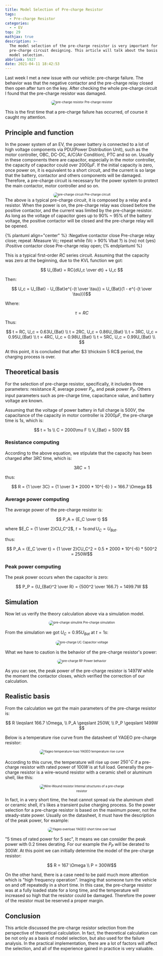 ```yaml
---
title: Model Selection of Pre-charge Resistor
tags:
  - Pre-charge Resistor
categories:
  - - EV
top: 29
mathjax: true
description: >-
  The model selection of the pre-charge resistor is very important for the
  pre-charge circuit designing. This article will talk about the basis for the
  model selection.
abbrlink: 5927
date: 2021-04-11 18:42:53
---
```


<style>
  .box {width:60%; text-align:center; font-size:10px; margin:0 auto;}
  .box img {border-radius: 10px;}
</style>

Last week I met a new issue with our vehicle: pre-charge failure. The behavior was that the negative contactor and the pre-charge relay closed then open after turn on the key. After checking the whole pre-charge circuit I found that the pre-charge resistor was damaged. 

<div class="box">
  <img src="https://raw.githubusercontent.com/CarloHan/pic-blog/master/pictures/20210415163027.png" alt="pre-charge resistor" />
  Pre-charge resistor
</div>

This is the first time that a pre-charge failure has occurred, of course it caught my attention.

## Principle and function

In the power system of an EV, the power battery is connected to a lot of high voltage components via PDU(Power Distribution Unit), such as the motor controller, OBC, DC-DC, A/C(Air Condition), PTC and so on. Usually in these components there are capacitor, especially in the motor controller, the capacity of capacitor could over $2000\mu F$. If the initial capacity is zero, once power on, it is equivalent to a short circuit, and the current is so large that the battery, contactor and others components will be damaged. Therefore, a pre-charge circuit is necessary for the power system to protect the main contactor, motor controller and so on.
<div class="box">
  <img src="https://raw.githubusercontent.com/CarloHan/pic-blog/master/pictures/precharge%20circuit_new.jpg" alt="pre-charge circuit" />
  Pre-charge circuit
</div>
The above is a typical pre-charge circuit, it is composed by a relay and a resistor. When the power is on, the pre-charge relay was closed before the positive contactor, and the current was limited by the pre-charge resistor. As long as the voltage of capacitor goes up to 90% ~ 95% of the battery voltage, the positive contactor will be closed and the pre-charge relay will be opened. <br/>

{% plantuml align="center" %}
:Negative contactor close
Pre-charge relay close;
repeat :Measure Vc;
repeat while (Vc > 90% Vbat ?) is (no) not (yes)
:Positive contactor close
Pre-charge relay open;
{% endplantuml %}

This is a typical first-order $RC$ series circuit. Assuming that the capacity was zero at the beginning, due to the KVL function we got:

$$ U_{Bat} = RC{dU_c \over dt} + U_c $$

Then:

$$ U_c = U_{Bat} - U_{Bat}e^{-{t \over \tau}} = U_{Bat}(1 - e^{-{t \over \tau}})$$

Where:

$$ \tau = RC $$

Thus:

$$
t = RC, U_c = 0.63U_{Bat} \\
t = 2RC, U_c = 0.86U_{Bat} \\
t = 3RC, U_c = 0.95U_{Bat} \\
t = 4RC, U_c = 0.98U_{Bat} \\
t = 5RC, U_c = 0.99U_{Bat} \\
$$

At this point, it is concluded that after $3 \thicksim 5 RC$ period, the charging process is over.

## Theoretical basis

For the selection of pre-charge resistor, specifically, it includes three parameters: resistance $R$, average power $P_A$, and peak power $P_P$. Others input parameters such as pre-charge time, capacitance value, and battery voltage are known.

Assuming that the voltage of power battery in full charge is $500V$, the capacitance of the capacity in motor controller is $2000\mu F$, the pre-charge time is $1s$, which is:

$$
t = 1s \\
C = 2000\mu F \\
V_{Bat} = 500V
$$

### Resistance computing

According to the above equation, we stipulate that the capacity has been charged after $3RC$ time, which is:

$$ 3RC = 1 $$

thus:

$$ R = {1 \over 3C} = {1 \over 3 * 2000 * 10^{-6} } = 166.7 \Omega $$

### Average power computing

The average power of the pre-charge resistor is:

$$ P_A = {E_C \over t} $$

where $E_C = {1 \over 2}CU_C^2$, $t = 1s \, and \, U_C = U_{Bat}$.

thus:

$$ P_A =  {E_C \over t} = {1 \over 2}CU_C^2 = 0.5 * 2000 * 10^{-6} * 500^2 = 250W$$

### Peak power computing

The peak power occurs when the capacitor is zero:

$$ P_P = {U_{Bat}^2 \over R} = {500^2 \over 166.7} = 1499.7W $$

## Simulation

Now let us verify the theory calculation above via a simulation model.

<div class="box">
  <img src="https://raw.githubusercontent.com/CarloHan/pic-blog/master/pictures/20210419181035.jpg" alt="pre-charge simulink" />
  Pre-charge simulation
</div>

From the simulation we got $U_C = 0.95U_{Bat}$ at $t = 1s$:

<div class="box">
  <img src="https://raw.githubusercontent.com/CarloHan/pic-blog/master/pictures/20210419181727.jpg" alt="pre-charge UC" />
  Capacitor voltage
</div>

What we have to caution is the behavior of the pre-charge resistor's power:

<div class="box">
  <img src="https://raw.githubusercontent.com/CarloHan/pic-blog/master/pictures/20210419182614.jpg" alt="pre-charge RP" />
  Power behavior
</div>

As you can see, the peak power of the pre-charge resistor is $1497W$ while the moment the contactor closes, which verified the correction of our calculation.

## Realistic basis

From the calculation we got the main parameters of the pre-charge resistor is:

$$ R \leqslant 166.7 \Omega, \\ P_A \geqslant 250W, \\ P_P \geqslant 1499W $$

Below is a temperature rise curve from the datasheet of YAGEO pre-charge resistor:

<div class="box">
  <img src="https://raw.githubusercontent.com/CarloHan/pic-blog/master/pictures/20210419231933.jpg" alt="Yageo temperature-load" />
  YAGEO temperature rise curve
</div>

According to this curve, the temperature will rise up over $250^\circ C$ if a pre-charge resistor with rated power of $100W$ is at full load. Generally the pre-charge resistor is a wire-wound resistor with a ceramic shell or aluminum shell, like this:

<div class="box">
  <img src="https://raw.githubusercontent.com/CarloHan/pic-blog/master/pictures/20210421221101.jpeg" alt="Wire-Wound resistor" />
  Internal structures of a pre-charge resistor
</div>

In fact, in a very short time, the heat cannot spread via the aluminum shell or ceramic shell, it's likes a transient pulse charging process. So the power selection for a pre-charge resistor is based on the maximum power, not the steady-state power. Usually on the datasheet, it must have the description of the peak power, for example:

<div class="box">
  <img src="https://raw.githubusercontent.com/CarloHan/pic-blog/master/pictures/20210419232337.jpg" alt="Yageo overload" />
  YAGEO short time over load
</div>

"5 times of rated power for 5 sec", It means we can consider the peak power with 0.2 times derating. For our example the $P_P$ will be derated to $300W$. At this point we can initially determine the model of the pre-charge resistor:

$$ R = 167 \Omega \\ P = 300W$$

On the other hand, there is a case need to be paid much more attention which is "high frequency operation". Imaging that someone turn the vehicle on and off repeatedly in a short time. In this case, the pre-charge resistor was at a fully loaded state for a long time, and the temperature will increased so high that the resistor could be damaged. Therefore the power of the resistor must be reserved a proper margin.

## Conclusion

This article discussed the pre-charge resistor selection from the perspective of theoretical calculation. In fact, the theoretical calculation can be not only as a basis of model selection, but also used for the failure analysis. In the practical implementation, there are a lot of factors will affect the selection, and all of the experience gained in practice is very valuable.
